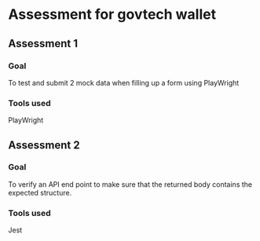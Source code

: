 # Assessment for govtech wallet 

## Assessment 1
### Goal
To test and submit 2 mock data when filling up a form using PlayWright 

### Tools used
PlayWright

## Assessment 2
### Goal
To verify an API end point to make sure that the returned body contains the expected structure.

### Tools used
Jest
